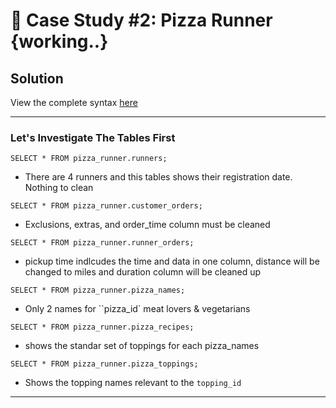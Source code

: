 # 🍕 Case Study #2: Pizza Runner {working..}

## Solution

View the complete syntax [here](https://github.com/Akia14/8_Week_SQL_Challenge/blob/main/Case%20Study%20%232/syntax.sql)

***
### Let's Investigate The Tables First

````SELECT * FROM pizza_runner.runners;````
- There are 4 runners and this tables shows their registration date. Nothing to clean 

````SELECT * FROM pizza_runner.customer_orders;````
- Exclusions, extras, and order_time column must be cleaned 


````SELECT * FROM pizza_runner.runner_orders;````
- pickup time indlcudes the time and data in one column, distance will be changed to miles and duration column will be cleaned up


````SELECT * FROM pizza_runner.pizza_names;````
- Only 2 names for ``pizza_id` meat lovers & vegetarians 


````SELECT * FROM pizza_runner.pizza_recipes;````
- shows the standar set of toppings for each pizza_names


````SELECT * FROM pizza_runner.pizza_toppings;````
- Shows the topping names relevant to the ``topping_id``


***
